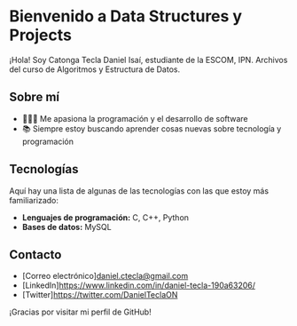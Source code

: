 
# Bienvenido a Data Structures y Projects

¡Hola! Soy Catonga Tecla Daniel Isaí, estudiante de la ESCOM, IPN. Archivos del curso de Algoritmos y Estructura de Datos.

## Sobre mí

- 👨🏻‍💻 Me apasiona la programación y el desarrollo de software
- 📚 Siempre estoy buscando aprender cosas nuevas sobre tecnología y programación


## Tecnologías

Aquí hay una lista de algunas de las tecnologías con las que estoy más familiarizado:

- **Lenguajes de programación:** C, C++, Python
- **Bases de datos:** MySQL



## Contacto

- [Correo electrónico]daniel.ctecla@gmail.com
- [LinkedIn]https://www.linkedin.com/in/daniel-tecla-190a63206/
- [Twitter]https://twitter.com/DanielTeclaON

¡Gracias por visitar mi perfil de GitHub!